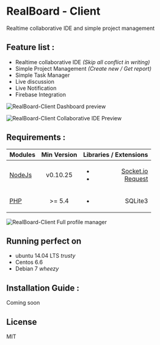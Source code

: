 # RealBoard - Client #
Realtime collaborative IDE and simple project management

## Feature list :
* Realtime collaborative IDE *(Skip all conflict in writing)*
* Simple Project Management *(Create new / Get report)*
* Simple Task Manager
* Live discussion
* Live Notification
* Firebase Integration

![RealBoard-Client Dashboard preview](https://raw.githubusercontent.com/morkid/realboard/master/client/public/img/realboard/rb1.png)

![RealBoard-Client Collaborative IDE Preview](https://raw.githubusercontent.com/morkid/realboard/master/client/public/img/realboard/rb6.png)

## Requirements :

| Modules	| Min Version | Libraries / Extensions |
| --------- |:-----------:| ----------------------:|
| [NodeJs](https://nodejs.org/) | v0.10.25 | <ul><li>[Socket.io](https://github.com/Automattic/socket.io)</li><li>[Request](https://github.com/request/request)</li></ul> |
| [PHP](http://php.net/) | >= 5.4 | <ul><li>SQLite3</li></ul> |


![RealBoard-Client Full profile manager](https://raw.githubusercontent.com/morkid/realboard/master/client/public/img/realboard/rb5.png)


## Running perfect on
* ubuntu 14.04 LTS *trusty*
* Centos 6.6
* Debian 7 *wheezy*

## Installation Guide :
Coming soon

## License

MIT